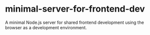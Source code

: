 # minimal-server-for-frontend-dev
A minimal Node.js server for shared frontend development using the browser as a development environment.
